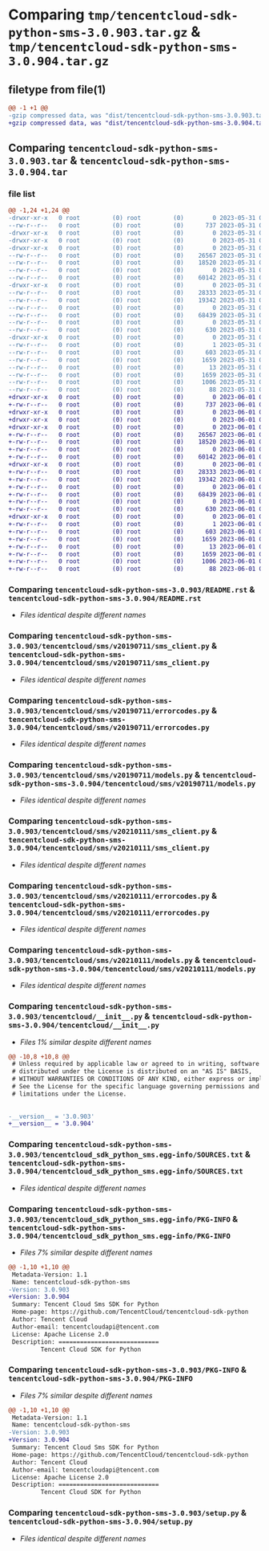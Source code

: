 # Comparing `tmp/tencentcloud-sdk-python-sms-3.0.903.tar.gz` & `tmp/tencentcloud-sdk-python-sms-3.0.904.tar.gz`

## filetype from file(1)

```diff
@@ -1 +1 @@
-gzip compressed data, was "dist/tencentcloud-sdk-python-sms-3.0.903.tar", last modified: Wed May 31 02:19:04 2023, max compression
+gzip compressed data, was "dist/tencentcloud-sdk-python-sms-3.0.904.tar", last modified: Thu Jun  1 02:44:50 2023, max compression
```

## Comparing `tencentcloud-sdk-python-sms-3.0.903.tar` & `tencentcloud-sdk-python-sms-3.0.904.tar`

### file list

```diff
@@ -1,24 +1,24 @@
-drwxr-xr-x   0 root         (0) root         (0)        0 2023-05-31 02:19:04.000000 tencentcloud-sdk-python-sms-3.0.903/
--rw-r--r--   0 root         (0) root         (0)      737 2023-05-31 02:19:04.000000 tencentcloud-sdk-python-sms-3.0.903/README.rst
-drwxr-xr-x   0 root         (0) root         (0)        0 2023-05-31 02:19:04.000000 tencentcloud-sdk-python-sms-3.0.903/tencentcloud/
-drwxr-xr-x   0 root         (0) root         (0)        0 2023-05-31 02:19:04.000000 tencentcloud-sdk-python-sms-3.0.903/tencentcloud/sms/
-drwxr-xr-x   0 root         (0) root         (0)        0 2023-05-31 02:19:04.000000 tencentcloud-sdk-python-sms-3.0.903/tencentcloud/sms/v20190711/
--rw-r--r--   0 root         (0) root         (0)    26567 2023-05-31 02:19:04.000000 tencentcloud-sdk-python-sms-3.0.903/tencentcloud/sms/v20190711/sms_client.py
--rw-r--r--   0 root         (0) root         (0)    18520 2023-05-31 02:19:04.000000 tencentcloud-sdk-python-sms-3.0.903/tencentcloud/sms/v20190711/errorcodes.py
--rw-r--r--   0 root         (0) root         (0)        0 2023-05-31 02:19:04.000000 tencentcloud-sdk-python-sms-3.0.903/tencentcloud/sms/v20190711/__init__.py
--rw-r--r--   0 root         (0) root         (0)    60142 2023-05-31 02:19:04.000000 tencentcloud-sdk-python-sms-3.0.903/tencentcloud/sms/v20190711/models.py
-drwxr-xr-x   0 root         (0) root         (0)        0 2023-05-31 02:19:04.000000 tencentcloud-sdk-python-sms-3.0.903/tencentcloud/sms/v20210111/
--rw-r--r--   0 root         (0) root         (0)    28333 2023-05-31 02:19:04.000000 tencentcloud-sdk-python-sms-3.0.903/tencentcloud/sms/v20210111/sms_client.py
--rw-r--r--   0 root         (0) root         (0)    19342 2023-05-31 02:19:04.000000 tencentcloud-sdk-python-sms-3.0.903/tencentcloud/sms/v20210111/errorcodes.py
--rw-r--r--   0 root         (0) root         (0)        0 2023-05-31 02:19:04.000000 tencentcloud-sdk-python-sms-3.0.903/tencentcloud/sms/v20210111/__init__.py
--rw-r--r--   0 root         (0) root         (0)    68439 2023-05-31 02:19:04.000000 tencentcloud-sdk-python-sms-3.0.903/tencentcloud/sms/v20210111/models.py
--rw-r--r--   0 root         (0) root         (0)        0 2023-05-31 02:19:04.000000 tencentcloud-sdk-python-sms-3.0.903/tencentcloud/sms/__init__.py
--rw-r--r--   0 root         (0) root         (0)      630 2023-05-31 02:19:04.000000 tencentcloud-sdk-python-sms-3.0.903/tencentcloud/__init__.py
-drwxr-xr-x   0 root         (0) root         (0)        0 2023-05-31 02:19:04.000000 tencentcloud-sdk-python-sms-3.0.903/tencentcloud_sdk_python_sms.egg-info/
--rw-r--r--   0 root         (0) root         (0)        1 2023-05-31 02:19:04.000000 tencentcloud-sdk-python-sms-3.0.903/tencentcloud_sdk_python_sms.egg-info/dependency_links.txt
--rw-r--r--   0 root         (0) root         (0)      603 2023-05-31 02:19:04.000000 tencentcloud-sdk-python-sms-3.0.903/tencentcloud_sdk_python_sms.egg-info/SOURCES.txt
--rw-r--r--   0 root         (0) root         (0)     1659 2023-05-31 02:19:04.000000 tencentcloud-sdk-python-sms-3.0.903/tencentcloud_sdk_python_sms.egg-info/PKG-INFO
--rw-r--r--   0 root         (0) root         (0)       13 2023-05-31 02:19:04.000000 tencentcloud-sdk-python-sms-3.0.903/tencentcloud_sdk_python_sms.egg-info/top_level.txt
--rw-r--r--   0 root         (0) root         (0)     1659 2023-05-31 02:19:04.000000 tencentcloud-sdk-python-sms-3.0.903/PKG-INFO
--rw-r--r--   0 root         (0) root         (0)     1006 2023-05-31 02:19:04.000000 tencentcloud-sdk-python-sms-3.0.903/setup.py
--rw-r--r--   0 root         (0) root         (0)       88 2023-05-31 02:19:04.000000 tencentcloud-sdk-python-sms-3.0.903/setup.cfg
+drwxr-xr-x   0 root         (0) root         (0)        0 2023-06-01 02:44:50.000000 tencentcloud-sdk-python-sms-3.0.904/
+-rw-r--r--   0 root         (0) root         (0)      737 2023-06-01 02:44:49.000000 tencentcloud-sdk-python-sms-3.0.904/README.rst
+drwxr-xr-x   0 root         (0) root         (0)        0 2023-06-01 02:44:50.000000 tencentcloud-sdk-python-sms-3.0.904/tencentcloud/
+drwxr-xr-x   0 root         (0) root         (0)        0 2023-06-01 02:44:50.000000 tencentcloud-sdk-python-sms-3.0.904/tencentcloud/sms/
+drwxr-xr-x   0 root         (0) root         (0)        0 2023-06-01 02:44:50.000000 tencentcloud-sdk-python-sms-3.0.904/tencentcloud/sms/v20190711/
+-rw-r--r--   0 root         (0) root         (0)    26567 2023-06-01 02:44:49.000000 tencentcloud-sdk-python-sms-3.0.904/tencentcloud/sms/v20190711/sms_client.py
+-rw-r--r--   0 root         (0) root         (0)    18520 2023-06-01 02:44:49.000000 tencentcloud-sdk-python-sms-3.0.904/tencentcloud/sms/v20190711/errorcodes.py
+-rw-r--r--   0 root         (0) root         (0)        0 2023-06-01 02:44:49.000000 tencentcloud-sdk-python-sms-3.0.904/tencentcloud/sms/v20190711/__init__.py
+-rw-r--r--   0 root         (0) root         (0)    60142 2023-06-01 02:44:49.000000 tencentcloud-sdk-python-sms-3.0.904/tencentcloud/sms/v20190711/models.py
+drwxr-xr-x   0 root         (0) root         (0)        0 2023-06-01 02:44:50.000000 tencentcloud-sdk-python-sms-3.0.904/tencentcloud/sms/v20210111/
+-rw-r--r--   0 root         (0) root         (0)    28333 2023-06-01 02:44:49.000000 tencentcloud-sdk-python-sms-3.0.904/tencentcloud/sms/v20210111/sms_client.py
+-rw-r--r--   0 root         (0) root         (0)    19342 2023-06-01 02:44:49.000000 tencentcloud-sdk-python-sms-3.0.904/tencentcloud/sms/v20210111/errorcodes.py
+-rw-r--r--   0 root         (0) root         (0)        0 2023-06-01 02:44:49.000000 tencentcloud-sdk-python-sms-3.0.904/tencentcloud/sms/v20210111/__init__.py
+-rw-r--r--   0 root         (0) root         (0)    68439 2023-06-01 02:44:49.000000 tencentcloud-sdk-python-sms-3.0.904/tencentcloud/sms/v20210111/models.py
+-rw-r--r--   0 root         (0) root         (0)        0 2023-06-01 02:44:49.000000 tencentcloud-sdk-python-sms-3.0.904/tencentcloud/sms/__init__.py
+-rw-r--r--   0 root         (0) root         (0)      630 2023-06-01 02:44:49.000000 tencentcloud-sdk-python-sms-3.0.904/tencentcloud/__init__.py
+drwxr-xr-x   0 root         (0) root         (0)        0 2023-06-01 02:44:50.000000 tencentcloud-sdk-python-sms-3.0.904/tencentcloud_sdk_python_sms.egg-info/
+-rw-r--r--   0 root         (0) root         (0)        1 2023-06-01 02:44:50.000000 tencentcloud-sdk-python-sms-3.0.904/tencentcloud_sdk_python_sms.egg-info/dependency_links.txt
+-rw-r--r--   0 root         (0) root         (0)      603 2023-06-01 02:44:50.000000 tencentcloud-sdk-python-sms-3.0.904/tencentcloud_sdk_python_sms.egg-info/SOURCES.txt
+-rw-r--r--   0 root         (0) root         (0)     1659 2023-06-01 02:44:50.000000 tencentcloud-sdk-python-sms-3.0.904/tencentcloud_sdk_python_sms.egg-info/PKG-INFO
+-rw-r--r--   0 root         (0) root         (0)       13 2023-06-01 02:44:50.000000 tencentcloud-sdk-python-sms-3.0.904/tencentcloud_sdk_python_sms.egg-info/top_level.txt
+-rw-r--r--   0 root         (0) root         (0)     1659 2023-06-01 02:44:50.000000 tencentcloud-sdk-python-sms-3.0.904/PKG-INFO
+-rw-r--r--   0 root         (0) root         (0)     1006 2023-06-01 02:44:49.000000 tencentcloud-sdk-python-sms-3.0.904/setup.py
+-rw-r--r--   0 root         (0) root         (0)       88 2023-06-01 02:44:50.000000 tencentcloud-sdk-python-sms-3.0.904/setup.cfg
```

### Comparing `tencentcloud-sdk-python-sms-3.0.903/README.rst` & `tencentcloud-sdk-python-sms-3.0.904/README.rst`

 * *Files identical despite different names*

### Comparing `tencentcloud-sdk-python-sms-3.0.903/tencentcloud/sms/v20190711/sms_client.py` & `tencentcloud-sdk-python-sms-3.0.904/tencentcloud/sms/v20190711/sms_client.py`

 * *Files identical despite different names*

### Comparing `tencentcloud-sdk-python-sms-3.0.903/tencentcloud/sms/v20190711/errorcodes.py` & `tencentcloud-sdk-python-sms-3.0.904/tencentcloud/sms/v20190711/errorcodes.py`

 * *Files identical despite different names*

### Comparing `tencentcloud-sdk-python-sms-3.0.903/tencentcloud/sms/v20190711/models.py` & `tencentcloud-sdk-python-sms-3.0.904/tencentcloud/sms/v20190711/models.py`

 * *Files identical despite different names*

### Comparing `tencentcloud-sdk-python-sms-3.0.903/tencentcloud/sms/v20210111/sms_client.py` & `tencentcloud-sdk-python-sms-3.0.904/tencentcloud/sms/v20210111/sms_client.py`

 * *Files identical despite different names*

### Comparing `tencentcloud-sdk-python-sms-3.0.903/tencentcloud/sms/v20210111/errorcodes.py` & `tencentcloud-sdk-python-sms-3.0.904/tencentcloud/sms/v20210111/errorcodes.py`

 * *Files identical despite different names*

### Comparing `tencentcloud-sdk-python-sms-3.0.903/tencentcloud/sms/v20210111/models.py` & `tencentcloud-sdk-python-sms-3.0.904/tencentcloud/sms/v20210111/models.py`

 * *Files identical despite different names*

### Comparing `tencentcloud-sdk-python-sms-3.0.903/tencentcloud/__init__.py` & `tencentcloud-sdk-python-sms-3.0.904/tencentcloud/__init__.py`

 * *Files 1% similar despite different names*

```diff
@@ -10,8 +10,8 @@
 # Unless required by applicable law or agreed to in writing, software
 # distributed under the License is distributed on an "AS IS" BASIS,
 # WITHOUT WARRANTIES OR CONDITIONS OF ANY KIND, either express or implied.
 # See the License for the specific language governing permissions and
 # limitations under the License.
 
 
-__version__ = '3.0.903'
+__version__ = '3.0.904'
```

### Comparing `tencentcloud-sdk-python-sms-3.0.903/tencentcloud_sdk_python_sms.egg-info/SOURCES.txt` & `tencentcloud-sdk-python-sms-3.0.904/tencentcloud_sdk_python_sms.egg-info/SOURCES.txt`

 * *Files identical despite different names*

### Comparing `tencentcloud-sdk-python-sms-3.0.903/tencentcloud_sdk_python_sms.egg-info/PKG-INFO` & `tencentcloud-sdk-python-sms-3.0.904/tencentcloud_sdk_python_sms.egg-info/PKG-INFO`

 * *Files 7% similar despite different names*

```diff
@@ -1,10 +1,10 @@
 Metadata-Version: 1.1
 Name: tencentcloud-sdk-python-sms
-Version: 3.0.903
+Version: 3.0.904
 Summary: Tencent Cloud Sms SDK for Python
 Home-page: https://github.com/TencentCloud/tencentcloud-sdk-python
 Author: Tencent Cloud
 Author-email: tencentcloudapi@tencent.com
 License: Apache License 2.0
 Description: ============================
         Tencent Cloud SDK for Python
```

### Comparing `tencentcloud-sdk-python-sms-3.0.903/PKG-INFO` & `tencentcloud-sdk-python-sms-3.0.904/PKG-INFO`

 * *Files 7% similar despite different names*

```diff
@@ -1,10 +1,10 @@
 Metadata-Version: 1.1
 Name: tencentcloud-sdk-python-sms
-Version: 3.0.903
+Version: 3.0.904
 Summary: Tencent Cloud Sms SDK for Python
 Home-page: https://github.com/TencentCloud/tencentcloud-sdk-python
 Author: Tencent Cloud
 Author-email: tencentcloudapi@tencent.com
 License: Apache License 2.0
 Description: ============================
         Tencent Cloud SDK for Python
```

### Comparing `tencentcloud-sdk-python-sms-3.0.903/setup.py` & `tencentcloud-sdk-python-sms-3.0.904/setup.py`

 * *Files identical despite different names*

